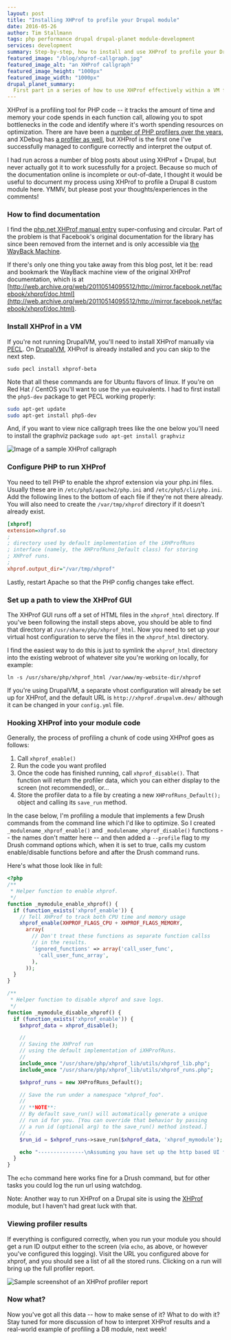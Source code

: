 ```yaml
---
layout: post
title: "Installing XHProf to profile your Drupal module"
date: 2016-05-26
author: Tim Stallmann
tags: php performance drupal drupal-planet module-development
services: development
summary: Step-by-step, how to install and use XHProf to profile your Drupal module.
featured_image: "/blog/xhprof-callgraph.jpg"
featured_image_alt: "an XHProf callgraph"
featured_image_height: "1000px"
featured_image_width: "1000px"
drupal_planet_summary:
  First part in a series of how to use XHProf effectively within a VM for a Drupal website.
---
```


XHProf is a profiling tool for PHP code -- it tracks the amount of time and memory your code spends in each function call, allowing you to spot bottlenecks in the code and identify where it's worth spending resources on optimization. There are have been a [number of PHP profilers over the years](http://www.linuxjournal.com/article/7213), and XDebug has [a profiler as well](https://xdebug.org/docs/profiler), but XHProf is the first one I've successfully managed to configure correctly and interpret the output of.

I had run across a number of blog posts about using XHProf + Drupal, but never actually got it to work sucessfully for a project. Because so much of the documentation online is incomplete or out-of-date, I thought it would be useful to document my process using XHProf to profile a Drupal 8 custom module here. YMMV, but please post your thoughts/experiences in the comments!

### How to find documentation

I find the [php.net XHProf manual entry](http://php.net/manual/en/book.xhprof.php) super-confusing and circular. Part of the problem is that Facebook's original documentation for the library has since been removed from the internet and is only accessible via [the WayBack Machine](http://web.archive.org).

If there's only one thing you take away from this blog post, let it be: read and bookmark the WayBack machine view of the original XHProf documentation, which is at [http://web.archive.org/web/20110514095512/http://mirror.facebook.net/facebook/xhprof/doc.html](http://web.archive.org/web/20110514095512/http://mirror.facebook.net/facebook/xhprof/doc.html).

### Install XHProf in a VM

If you're not running DrupalVM, you'll need to install XHProf manually via [PECL](https://pecl.php.net/). On [DrupalVM](http://docs.drupalvm.com/en/latest/), XHProf is already installed and you can skip to the next step.

`sudo pecl install xhprof-beta`

 Note that all these commands are for Ubuntu flavors of linux. If you're on Red Hat / CentOS you'll want to use the `yum` equivalents. I had to first install the `php5-dev` package to get PECL working properly:

```bash
sudo apt-get update
sudo apt-get install php5-dev
```

And, if you want to view nice callgraph trees like the one below you'll need to install the graphviz package `sudo apt-get install graphviz`

<img src="/assets/img/blog/xhprof-callgraph.jpg" alt="Image of a sample XHProf callgraph">

### Configure PHP to run XHProf

You need to tell PHP to enable the xhprof extension via your php.ini files. Usually these are in `/etc/php5/apache2/php.ini` and `/etc/php5/cli/php.ini`. Add the following lines to the bottom of each file if they're not there already. You will also need to create the `/var/tmp/xhprof` directory if it doesn't already exist.

```ini
[xhprof]
extension=xhprof.so
;
; directory used by default implementation of the iXHProfRuns
; interface (namely, the XHProfRuns_Default class) for storing
; XHProf runs.
;
xhprof.output_dir="/var/tmp/xhprof"
```

Lastly, restart Apache so that the PHP config changes take effect.

### Set up a path to view the XHProf GUI

The XHProf GUI runs off a set of HTML files in the `xhprof_html` directory. If you've been following the install steps above, you should be able to find that directory at `/usr/share/php/xhprof_html`. Now you need to set up your virtual host configuration to serve the files in the `xhprof_html` directory.

I find the easiest way to do this is just to symlink the `xhprof_html` directory into the existing webroot of whatever site you're working on locally, for example:

`ln -s /usr/share/php/xhprof_html /var/www/my-website-dir/xhprof`

If you're using DrupalVM, a separate vhost configuration will already be set up for XHProf, and the default URL is `http://xhprof.drupalvm.dev/` although it can be changed in your `config.yml` file.

### Hooking XHProf into your module code

Generally, the process of profiling a chunk of code using XHProf goes as follows:

1. Call `xhprof_enable()`
2. Run the code you want profiled
3. Once the code has finished running, call `xhprof_disable()`. That function will return the profiler data, which you can either display to the screen (not recommended), or...
4. Store the profiler data to a file by creating a new `XHProfRuns_Default();` object and calling its `save_run` method.

In the case below, I'm profiling a module that implements a few Drush commands from the command line which I'd like to optimize. So I created `_modulename_xhprof_enable()` and `_modulename_xhprof_disable()` functions -- the names don't matter here -- and then added a `--profile` flag to my Drush command options which, when it is set to true, calls my custom enable/disable functions before and after the Drush command runs.

Here's what those look like in full:

```php
<?php
/**
 * Helper function to enable xhprof.
 */
function _mymodule_enable_xhprof() {
  if (function_exists('xhprof_enable')) {
    // Tell XHProf to track both CPU time and memory usage
    xhprof_enable(XHPROF_FLAGS_CPU + XHPROF_FLAGS_MEMORY,
      array(
        // Don't treat these functions as separate function callss
        // in the results.
        'ignored_functions' => array('call_user_func',
          'call_user_func_array',
        ),
      ));
  }
}

/**
 * Helper function to disable xhprof and save logs.
 */
function _mymodule_disable_xhprof() {
  if (function_exists('xhprof_enable')) {
    $xhprof_data = xhprof_disable();

    //
    // Saving the XHProf run
    // using the default implementation of iXHProfRuns.
    //
    include_once "/usr/share/php/xhprof_lib/utils/xhprof_lib.php";
    include_once "/usr/share/php/xhprof_lib/utils/xhprof_runs.php";

    $xhprof_runs = new XHProfRuns_Default();

    // Save the run under a namespace "xhprof_foo".
    //
    // **NOTE**:
    // By default save_run() will automatically generate a unique
    // run id for you. [You can override that behavior by passing
    // a run id (optional arg) to the save_run() method instead.]
    // .
    $run_id = $xhprof_runs->save_run($xhprof_data, 'xhprof_mymodule');

    echo "---------------\nAssuming you have set up the http based UI for \nXHProf at some address, you can view run at \nhttp://mywebsiteurl.dev/xhprof/index.php?run=$run_id&source=xhprof_mymodule\n---------------\n";
  }
}
```

The `echo` command here works fine for a Drush command, but for other tasks you could log the run url using watchdog.

Note: Another way to run XHProf on a Drupal site is using the [XHProf](https://www.drupal.org/project/xhprof) module, but I haven't had great luck with that.

### Viewing profiler results

If everything is configured correctly, when you run your module you should get a run ID output either to the screen (via `echo`, as above, or however you've configured this logging). Visit the URL you configured above for xhprof, and you should see a list of all the stored runs. Clicking on a run will bring up the full profiler report.

<img src="/assets/img/blog/xhprof-screenshot.jpg" alt="Sample screenshot of an XHProf profiler report">

### Now what?

Now you've got all this data -- how to make sense of it? What to do with it? Stay tuned for more discussion of how to interpret XHProf results and a real-world example of profiling a D8 module, next week!



